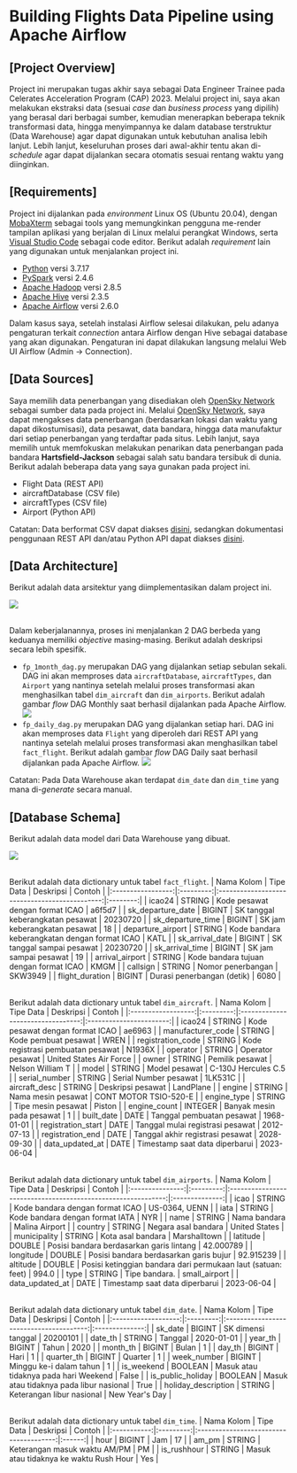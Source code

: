 # Building Flights Data Pipeline using Apache Airflow

## [Project Overview]
Project ini merupakan tugas akhir saya sebagai Data Engineer Trainee pada Celerates Acceleration Program (CAP) 2023. Melalui project ini, saya akan melakukan ekstraksi data (sesuai _case_ dan _business process_ yang dipilih) yang berasal dari berbagai sumber, kemudian menerapkan beberapa teknik transformasi data, hingga menyimpannya ke dalam database terstruktur (Data Warehouse) agar dapat digunakan untuk kebutuhan analisa lebih lanjut. Lebih lanjut, keseluruhan proses dari awal-akhir tentu akan di-_schedule_ agar dapat dijalankan secara otomatis sesuai rentang waktu yang diinginkan.

## [Requirements]
Project ini dijalankan pada _environment_ Linux OS (Ubuntu 20.04), dengan [MobaXterm](https://mobaxterm.mobatek.net/) sebagai tools yang memungkinkan pengguna me-render tampilan aplikasi yang berjalan di Linux melalui perangkat Windows, serta [Visual Studio Code](https://code.visualstudio.com/) sebagai code editor. Berikut adalah _requirement_ lain yang digunakan untuk menjalankan project ini.

- [Python](https://www.python.org/) versi 3.7.17
- [PySpark](https://spark.apache.org/docs/latest/api/python/#) versi 2.4.6
- [Apache Hadoop](https://hadoop.apache.org/) versi 2.8.5
- [Apache Hive](https://hive.apache.org/) versi 2.3.5
- [Apache Airflow](https://airflow.apache.org/) versi 2.6.0

Dalam kasus saya, setelah instalasi Airflow selesai dilakukan, pelu adanya pengaturan terkait _connection_ antara Airflow dengan Hive sebagai database yang akan digunakan. Pengaturan ini dapat dilakukan langsung melalui Web UI Airflow (Admin &rarr; Connection).

## [Data Sources]
Saya memilih data penerbangan yang disediakan oleh [OpenSky Network](https://opensky-network.org/) sebagai sumber data pada project ini. Melalui [OpenSky Network](https://opensky-network.org/), saya dapat mengakses data penerbangan (berdasarkan lokasi dan waktu yang dapat dikostumisasi), data pesawat, data bandara, hingga data manufaktur dari setiap penerbangan yang terdaftar pada situs. Lebih lanjut, saya memilih untuk memfokuskan melakukan penarikan data penerbangan pada bandara **Hartsfield-Jackson** sebagai salah satu bandara tersibuk di dunia. Berikut adalah beberapa data yang saya gunakan pada project ini.

- Flight Data (REST API)
- aircraftDatabase (CSV file)
- aircraftTypes (CSV file)
- Airport (Python API)

Catatan: Data berformat CSV dapat diakses [disini](https://opensky-network.org/datasets/metadata/), sedangkan dokumentasi penggunaan REST API dan/atau Python API dapat diakses [disini](https://openskynetwork.github.io/opensky-api/rest.html).

## [Data Architecture]
Berikut adalah data arsitektur yang diimplementasikan dalam project ini.

<img src='https://drive.google.com/uc?export=view&id=1zt_ll4F5G_4A2cKPp06cnIiyc6z-d7cw'>

\
Dalam keberjalanannya, proses ini menjalankan 2 DAG berbeda yang keduanya memiliki _objective_ masing-masing. Berikut adalah deskripsi secara lebih spesifik.

- `fp_1month_dag.py` merupakan DAG yang dijalankan setiap sebulan sekali. DAG ini akan memproses data `aircraftDatabase`, `aircraftTypes`, dan `Airport` yang nantinya setelah melalui proses transformasi akan menghasilkan tabel `dim_aircraft` dan `dim_airports`. Berikut adalah gambar _flow_ DAG Monthly saat berhasil dijalankan pada Apache Airflow.
  <img src='https://drive.google.com/uc?export=view&id=1veahgcwAYfRSF_PUDMwR2AZHlUZP9t_m'>
- `fp_daily_dag.py` merupakan DAG yang dijalankan setiap hari. DAG ini akan memproses data `Flight` yang diperoleh dari REST API yang nantinya setelah melalui proses transformasi akan menghasilkan tabel `fact_flight`. Berikut adalah gambar _flow_ DAG Daily saat berhasil dijalankan pada Apache Airflow.
  <img src='https://drive.google.com/uc?export=view&id=1ABfy2mwj_dWiVHx65P1AkherJnmOU1qm'>

Catatan: Pada Data Warehouse akan terdapat `dim_date` dan `dim_time` yang mana di-_generate_ secara manual.


## [Database Schema]
Berikut adalah data model dari Data Warehouse yang dibuat.


<img src='https://drive.google.com/uc?export=view&id=1wbFXjRM6Ep2atoYWjyVHJCy1hXPDkflO'>

\
Berikut adalah data dictionary untuk tabel `fact_flight`.
|     Nama Kolom    | Tipe Data |                   Deskripsi                   |  Contoh  |
|:-----------------:|:---------:|:---------------------------------------------:|:--------:|
| icao24            | STRING    | Kode pesawat dengan format ICAO               | a6f5d7   |
| sk_departure_date | BIGINT    | SK tanggal keberangkatan pesawat              | 20230720 |
| sk_departure_time | BIGINT    | SK jam keberangkatan pesawat                  | 18       |
| departure_airport | STRING    | Kode bandara keberangkatan dengan format ICAO | KATL     |
| sk_arrival_date   | BIGINT    | SK tanggal sampai pesawat                     | 20230720 |
| sk_arrival_time   | BIGINT    | SK jam sampai pesawat                         | 19       |
| arrival_airport   | STRING    | Kode bandara tujuan dengan format ICAO        | KMGM     |
| callsign          | STRING    | Nomor penerbangan                             | SKW3949  |
| flight_duration   | BIGINT    | Durasi penerbangan (detik)                    | 6080     |

\
Berikut adalah data dictionary untuk tabel `dim_aircraft`.
|     Nama Kolom     | Tipe Data |             Deskripsi             |          Contoh         |
|:------------------:|:---------:|:---------------------------------:|:-----------------------:|
| icao24             | STRING    | Kode pesawat dengan format ICAO   | ae6963                  |
| manufacturer_code  | STRING    | Kode pembuat pesawat              | WREN                    |
| registration_code  | STRING    | Kode registrasi pembuatan pesawat | N1936X                  |
| operator           | STRING    | Operator pesawat                  | United States Air Force |
| owner              | STRING    | Pemilik pesawat                   | Nelson William T        |
| model              | STRING    | Model pesawat                     | C-130J Hercules C.5     |
| serial_number      | STRING    | Serial Number pesawat             | 1LK531C                 |
| aircraft_desc      | STRING    | Deskripsi pesawat                 | LandPlane               |
| engine             | STRING    | Nama mesin pesawat                | CONT MOTOR TSIO-520-E   |
| engine_type        | STRING    | Tipe mesin pesawat                | Piston                  |
| engine_count       | INTEGER   | Banyak mesin pada pesawat         | 1                       |
| built_date         | DATE      | Tanggal pembuatan pesawat         | 1968-01-01              |
| registration_start | DATE      | Tanggal mulai registrasi pesawat  | 2012-07-13              |
| registration_end   | DATE      | Tanggal akhir registrasi pesawat  | 2028-09-30              |
| data_updated_at    | DATE      | Timestamp saat data diperbarui    | 2023-06-04              |

\
Berikut adalah data dictionary untuk tabel `dim_airports`.
|    Nama Kolom   | Tipe Data |                           Deskripsi                          |     Contoh     |
|:---------------:|:---------:|:------------------------------------------------------------:|:--------------:|
| icao            | STRING    | Kode bandara dengan format ICAO                              | US-0364, UENN  |
| iata            | STRING    | Kode bandara dengan format IATA                              | NYR            |
| name            | STRING    | Nama bandara                                                 | Malina Airport |
| country         | STRING    | Negara asal bandara                                          | United States  |
| municipality    | STRING    | Kota asal bandara                                            | Marshalltown   |
| latitude        | DOUBLE    | Posisi bandara berdasarkan garis lintang                     | 42.000789      |
| longitude       | DOUBLE    | Posisi bandara berdasarkan garis bujur                       | 92.915239      |
| altitude        | DOUBLE    | Posisi ketinggian bandara dari permukaan laut (satuan: feet) | 994.0          |
| type            | STRING    | Tipe bandara.                                                | small_airport  |
| data_updated_at | DATE      | Timestamp saat data diperbarui                               | 2023-06-04     |

\
Berikut adalah data dictionary untuk tabel `dim_date`.
|      Nama Kolom     | Tipe Data |                Deskripsi                |     Contoh     |
|:-------------------:|:---------:|:---------------------------------------:|:--------------:|
| sk_date             | BIGINT    | SK dimensi tanggal                      | 20200101       |
| date_th             | STRING    | Tanggal                                 | 2020-01-01     |
| year_th             | BIGINT    | Tahun                                   | 2020           |
| month_th            | BIGINT    | Bulan                                   | 1              |
| day_th              | BIGINT    | Hari                                    | 1              |
| quarter_th          | BIGINT    | Quarter                                 | 1              |
| week_number         | BIGINT    | Minggu ke-i dalam tahun                 | 1              |
| is_weekend          | BOOLEAN   | Masuk atau tidaknya pada hari Weekend   | False          |
| is_public_holiday   | BOOLEAN   | Masuk atau tidaknya pada libur nasional | True           |
| holiday_description | STRING    | Keterangan libur nasional               | New Year's Day |

\
Berikut adalah data dictionary untuk tabel `dim_time`.
|  Nama Kolom | Tipe Data |                Deskripsi               | Contoh |
|:-----------:|:---------:|:--------------------------------------:|:------:|
| hour        | BIGINT    | Jam                                    | 17     |
| am_pm       | STRING    | Keterangan masuk waktu AM/PM           | PM     |
| is_rushhour | STRING    | Masuk atau tidaknya ke waktu Rush Hour | Yes    |

